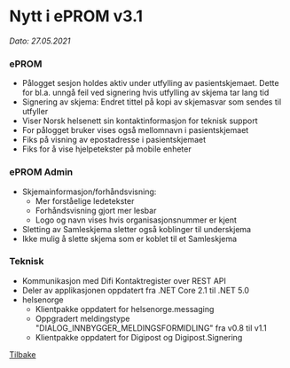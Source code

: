 # Nytt i ePROM v3.1
*Dato: 27.05.2021*

### ePROM
* Pålogget sesjon holdes aktiv under utfylling av pasientskjemaet. Dette for bl.a. unngå feil ved signering hvis utfylling av skjema tar lang tid
* Signering av skjema: Endret tittel på kopi av skjemasvar som sendes til utfyller
* Viser Norsk helsenett sin kontaktinformasjon for teknisk support
* For pålogget bruker vises også mellomnavn i pasientskjemaet
* Fiks på visning av epostadresse i pasientskjemaet
* Fiks for å vise hjelpetekster på mobile enheter

### ePROM Admin
* Skjemainformasjon/forhåndsvisning:
  * Mer forståelige ledetekster
  * Forhåndsvisning gjort mer lesbar
  * Logo og navn vises hvis organisasjonsnummer er kjent
* Sletting av Samleskjema sletter også koblinger til underskjema
* Ikke mulig å slette skjema som er koblet til et Samleskjema

### Teknisk
* Kommunikasjon med Difi Kontaktregister over REST API
* Deler av applikasjonen oppdatert fra .NET Core 2.1 til .NET 5.0
* helsenorge
  * Klientpakke oppdatert for helsenorge.messaging
  * Oppgradert meldingstype "DIALOG_INNBYGGER_MELDINGSFORMIDLING" fra v0.8 til v1.1
  * Klientpakke oppdatert for Digipost og Digipost.Signering

[Tilbake](./Releaselist)
